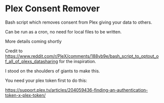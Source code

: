 # Plex Consent Remover
Bash script which removes consent from Plex giving your data to others. 

Can be run as a cron, no need for local files to be written.

More details coming shortly

Credit to https://www.reddit.com/r/PleX/comments/188yb9e/bash_script_to_optout_of_all_of_plexs_datasharing for the inspiration.

I stood on the shoulders of giants to make this.

You need your plex token first to do this:

https://support.plex.tv/articles/204059436-finding-an-authentication-token-x-plex-token/
